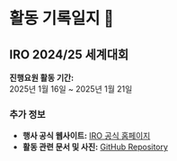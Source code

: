 # 활동 기록일지 📜

## IRO 2024/25 세계대회

**진행요원 활동 기간:**  
2025년 1월 16일 ~ 2025년 1월 21일

### 추가 정보

- **행사 공식 웹사이트:** [IRO 공식 홈페이지](https://iroc.kr/)
- **활동 관련 문서 및 사진:** [GitHub Repository](https://github.com/beomdo-park/Portfolio/tree/main/2025/0116_0121_IRO)

